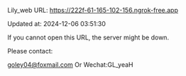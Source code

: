 Lily_web URL: https://222f-61-165-102-156.ngrok-free.app

Updated at: 2024-12-06 03:51:30

If you cannot open this URL, the server might be down.

Please contact: 

goley04@foxmail.com Or Wechat:GL_yeaH